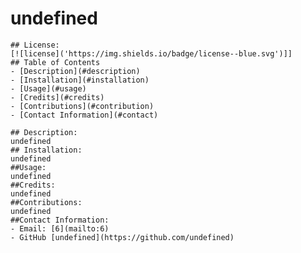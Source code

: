 # undefined

    ## License:
	[![license]('https://img.shields.io/badge/license--blue.svg')]]
	## Table of Contents
	- [Description](#description)
	- [Installation](#installation)
	- [Usage](#usage)
	- [Credits](#credits)
	- [Contributions](#contribution)
	- [Contact Information](#contact)

	## Description:
	undefined
	## Installation:
	undefined
	##Usage:
	undefined
	##Credits:
	undefined
	##Contributions:
	undefined
	##Contact Information:
	- Email: [6](mailto:6)
	- GitHub [undefined](https://github.com/undefined) 
